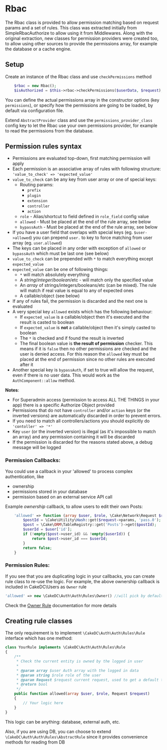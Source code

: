 Rbac
====

The Rbac class is provided to allow permission matching based on request params and a set of rules.
This class was extracted initially from SimpleRbacAuthorize to allow using it from Middlewares.
Along with the original extraction, new classes for permission providers were created too, to allow
using other sources to provide the permissions array, for example the database or a cache engine. 


Setup
-----

Create an instance of the Rbac class and use `checkPermissions` method
```php
    $rbac = new Rbac();
    $isAuthorized = $this->rbac->checkPermissions($userData, $request);
```

You can define the actual permissions array in the constructor options (key `permissions`), 
or specify how the permissions are going to be loaded, by default via 
configuration file.

Extend `AbstractProvider` class and use the `permissions_provider_class` config key to let
the Rbac use your own permissions provider, for example to read the permissions from the database.

Permission rules syntax
-----------------

* Permissions are evaluated top-down, first matching permission will apply
* Each permission is an associative array of rules with following structure: `'value_to_check' => 'expected_value'`
* `value_to_check` can be any key from user array or one of special keys:
    * Routing params:
        * `prefix`
        * `plugin`
        * `extension`
        * `controller`
        * `action`
    * `role` - Alias/shortcut to field defined in `role_field` config value
    * `allowed` - Must be placed at the end of the rule array, see below
    * `bypassAuth` - Must be placed at the end of the rule array, see below
* If you have a user field that overlaps with special keys (eg. `$user->allowed`) you can prepend `user.` to key to force matching from user array (eg. `user.allowed`)
* The keys can be placed in any order with exception of `allowed` or `bypassAuth` which must be last one (see below)
* `value_to_check` can be prepended with `*` to match everything except `expected_value`
* `expected_value` can be one of following things:
    * `*` will match absolutely everything
    * A _string_/_integer_/_boolean_/etc - will match only the specified value
    * An _array_ of strings/integers/booleans/etc (can be mixed). The rule will match if real value is equal to any of expected ones
    * A callable/object (see below)
* If any of rules fail, the permission is discarded and the next one is evaluated
* A very special key `allowed` exists which has the following behaviour:
    * If `expected_value` is a callable/object then it's executed and the result is casted to boolean
    * If `expected_value` is **not** a callable/object then it's simply casted to boolean
    * The `*` is checked and if found the result is inverted
    * The final boolean value is **the result of permission** checker. This means if it is `false` then no other permissions are checked and the user is denied access.
    For this reason the `allowed` key must be placed at the end of permission since no other rules are executed after it
* Another special key is `bypassAuth`, if set to true will allow the request, even if there is no user data. This would work as the `AuthComponent::allow` method. 

**Notes**:

* For Superadmin access (permission to access ALL THE THINGS in your app) there is a specific Authorize Object provided
* Permissions that do not have `controller` and/or `action` keys (or the inverted versions) are automatically discarded in order to prevent errors.
* If you need to match all controllers/actions you should explicitly do `'contoller' => '*'`
* Key `user` (or the inverted version) is illegal (as it's impossible to match an array) and any permission containing it will be discarded
* If the permission is discarded for the reasons stated above, a debug message will be logged

### Permission Callbacks: 

You could use a callback in your 'allowed' to process complex authentication, like
  - ownership
  - permissions stored in your database
  - permission based on an external service API call

Example *ownership* callback, to allow users to edit their own Posts:

```php
    'allowed' => function (array $user, $role, \Cake\Network\Request $request) {
        $postId = \Cake\Utility\Hash::get($request->params, 'pass.0');
        $post = \Cake\ORM\TableRegistry::get('Posts')->get($postId);
        $userId = $user['id'];
        if (!empty($post->user_id) && !empty($userId)) {
            return $post->user_id === $userId;
        }
        return false;
    }
```

### Permission Rules: 

If you see that you are duplicating logic in your callbacks, you can create rule class to re-use the logic.
For example, the above ownership callback is included in CakeDC\Users as `Owner` rule
```php
'allowed' => new \CakeDC\Auth\Auth\Rules\Owner() //will pick by default the post id from the first pass param
```
Check the [Owner Rule](OwnerRule.md) documentation for more details

## Creating rule classes

The only requirement is to implement `\CakeDC\Auth\Auth\Rules\Rule` interface which has one method:

```php
class YourRule implements \CakeDC\Auth\Auth\Rules\Rule
{
    /**
     * Check the current entity is owned by the logged in user
     *
     * @param array $user Auth array with the logged in data
     * @param string $role role of the user
     * @param Request $request current request, used to get a default table if not provided
     * @return bool
     */
    public function allowed(array $user, $role, Request $request)
    {
        // Your logic here
    }
}
```

This logic can be anything: database, external auth, etc.

Also, if you are using DB, you can choose to extend `\CakeDC\Auth\Auth\Rules\AbstractRule` since it provides convenience methods for reading from DB

